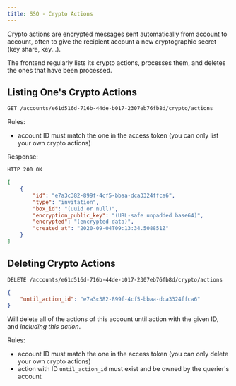 ```yaml
---
title: SSO - Crypto Actions
---
```


Crypto actions are encrypted messages sent automatically from account to account,
often to give the recipient account a new cryptographic secret (key share, key...).

The frontend regularly lists its crypto actions,
processes them, and deletes the ones that have been processed.

## Listing One's Crypto Actions

```bash
GET /accounts/e61d516d-716b-44de-b017-2307eb76fb8d/crypto/actions
```

Rules:

- account ID must match the one in the access token
  (you can only list your own crypto actions)

Response:

```bash
HTTP 200 OK
```
```json
[
    {
        "id": "e7a3c382-899f-4cf5-bbaa-dca3324ffca6",
        "type": "invitation",
        "box_id": "(uuid or null)",
        "encryption_public_key": "(URL-safe unpadded base64)",
        "encrypted": "(encrypted data)",
        "created_at": "2020-09-04T09:13:34.508851Z"
    }
]
```

## Deleting Crypto Actions

```bash
DELETE /accounts/e61d516d-716b-44de-b017-2307eb76fb8d/crypto/actions
```

```json
{
    "until_action_id": "e7a3c382-899f-4cf5-bbaa-dca3324ffca6"
}
```

Will delete all of the actions of this account
until action with the given ID,
and *including this action*.

Rules:

- account ID must match the one in the access token
  (you can only delete your own crypto actions)
- action with ID `until_action_id` must exist and be owned by the querier's account

